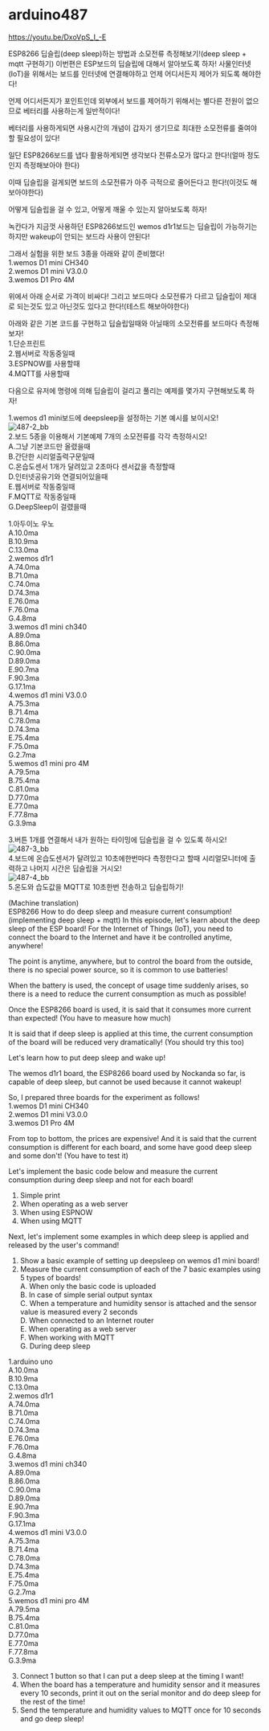 # arduino487
https://youtu.be/DxoVpS_I_-E

ESP8266 딥슬립(deep sleep)하는 방법과 소모전류 측정해보기!(deep sleep + mqtt 구현하기)
이번편은 ESP보드의 딥슬립에 대해서 알아보도록 하자!
사물인터넷(IoT)을 위해서는 보드를 인터넷에 연결해야하고 언제 어디서든지 제어가 되도록 해야한다!

언제 어디서든지가 포인트인데 외부에서 보드를 제어하기 위해서는 별다른 전원이 없으므로 베터리를 사용하는게 일반적이다!

베터리를 사용하게되면 사용시간의 개념이 갑자기 생기므로 최대한 소모전류를 줄여야할 필요성이 있다!

일단 ESP8266보드를 냅다 활용하게되면 생각보다 전류소모가 많다고 한다!(얼마 정도인지 측정해보아야 한다)

이때 딥슬립을 걸게되면 보드의 소모전류가 아주 극적으로 줄어든다고 한다!(이것도 해보아야한다)

어떻게 딥슬립을 걸 수 있고, 어떻게 깨울 수 있는지 알아보도록 하자!

녹칸다가 지금껏 사용하던 ESP8266보드인 wemos d1r1보드는 딥슬립이 가능하기는 하지만 wakeup이 안되는 보드라 사용이 안된다!

그래서 실험을 위한 보드 3종을 아래와 같이 준비했다!<BR>
1.wemos D1 mini CH340<BR>
2.wemos D1 mini V3.0.0<BR>
3.wemos D1 Pro 4M<BR>

위에서 아래 순서로 가격이 비싸다!
그리고 보드마다 소모전류가 다르고 딥슬립이 제대로 되는것도 있고 아닌것도 있다고 한다!(테스트 해보아야한다)

아래와 같은 기본 코드를 구현하고 딥슬립일때와 아닐때의 소모전류를 보드마다 측정해보자!<BR>
1.단순프린트<BR>
2.웹서버로 작동중일때<BR>
3.ESPNOW를 사용할때<BR>
4.MQTT를 사용할때<BR>

다음으로 유저에 명령에 의해 딥슬립이 걸리고 풀리는 예제를 몇가지 구현해보도록 하자!

1.wemos d1 mini보드에 deepsleep을 설정하는 기본 예시를 보이시오!<BR>
![487-2_bb](https://user-images.githubusercontent.com/106683637/171438851-9c082121-4df0-42d6-8d27-9e4465d1f605.jpg)<BR>
2.보드 5종을 이용해서 기본예제 7개의 소모전류를 각각 측정하시오!<BR>
A.그냥 기본코드만 올렸을때<BR>
B.간단한 시리얼출력구문일때<BR>
C.온습도센서 1개가 달려있고 2초마다 센서값을 측정할때<BR>
D.인터넷공유기와 연결되어있을때<BR>
E.웹서버로 작동중일때<BR>
F.MQTT로 작동중일때<BR>
G.DeepSleep이 걸렸을때<BR>

1.아두이노 우노<BR>
   A.10.0ma<BR>
   B.10.9ma<BR>
   C.13.0ma<BR>
2.wemos d1r1<BR>
   A.74.0ma<BR>
   B.71.0ma<BR>
   C.74.0ma<BR>
   D.74.3ma<BR>
   E.76.0ma<BR>
   F.76.0ma<BR>
   G.4.8ma<BR>
3.wemos d1 mini ch340<BR>
   A.89.0ma<BR>
   B.86.0ma<BR>
   C.90.0ma<BR>
   D.89.0ma<BR>
   E.90.7ma<BR>
   F.90.3ma<BR>
   G.17.1ma<BR>
4.wemos d1 mini V3.0.0<BR>
   A.75.3ma<BR>
   B.71.4ma<BR>
   C.78.0ma<BR>
   D.74.3ma<BR>
   E.75.4ma<BR>
   F.75.0ma<BR>
   G.2.7ma<BR>
5.wemos d1 mini pro 4M<BR>
   A.79.5ma<BR>
   B.75.4ma<BR>
   C.81.0ma<BR>
   D.77.0ma<BR>
   E.77.0ma<BR>
   F.77.8ma<BR>
   G.3.9ma<BR>
  
3.버튼 1개를 연결해서 내가 원하는 타이밍에 딥슬립을 걸 수 있도록 하시오!<BR>
![487-3_bb](https://user-images.githubusercontent.com/106683637/171438930-cea07f86-07dd-4b86-af06-34185e6a3ff9.jpg)<BR>
4.보드에 온습도센서가 달려있고 10초에한번마다 측정한다고 할때 시리얼모니터에 출력하고 나머지 시간은 딥슬립을 거시오!<BR>
![487-4_bb](https://user-images.githubusercontent.com/106683637/171438979-b842f91e-8a70-45be-9007-9c852659b52c.jpg)<BR>
5.온도와 습도값을 MQTT로 10초한번 전송하고 딥슬립하기!<BR>
  
(Machine translation)<BR>
ESP8266 How to do deep sleep and measure current consumption! (implementing deep sleep + mqtt)
In this episode, let's learn about the deep sleep of the ESP board!
For the Internet of Things (IoT), you need to connect the board to the Internet and have it be controlled anytime, anywhere!

The point is anytime, anywhere, but to control the board from the outside, there is no special power source, so it is common to use batteries!

When the battery is used, the concept of usage time suddenly arises, so there is a need to reduce the current consumption as much as possible!

Once the ESP8266 board is used, it is said that it consumes more current than expected! (You have to measure how much)

It is said that if deep sleep is applied at this time, the current consumption of the board will be reduced very dramatically! (You should try this too)

Let's learn how to put deep sleep and wake up!

The wemos d1r1 board, the ESP8266 board used by Nockanda so far, is capable of deep sleep, but cannot be used because it cannot wakeup!

So, I prepared three boards for the experiment as follows!<BR>
1.wemos D1 mini CH340<BR>
2.wemos D1 mini V3.0.0<BR>
3.wemos D1 Pro 4M<BR>

From top to bottom, the prices are expensive!
And it is said that the current consumption is different for each board, and some have good deep sleep and some don't! (You have to test it)

Let's implement the basic code below and measure the current consumption during deep sleep and not for each board!<BR>
1. Simple print<BR>
2. When operating as a web server<BR>
3. When using ESPNOW<BR>
4. When using MQTT<BR>

Next, let's implement some examples in which deep sleep is applied and released by the user's command!

1. Show a basic example of setting up deepsleep on wemos d1 mini board!<BR>
2. Measure the current consumption of each of the 7 basic examples using 5 types of boards!<BR>
A. When only the basic code is uploaded<BR>
B. In case of simple serial output syntax<BR>
C. When a temperature and humidity sensor is attached and the sensor value is measured every 2 seconds<BR>
D. When connected to an Internet router<BR>
E. When operating as a web server<BR>
F. When working with MQTT<BR>
G. During deep sleep<BR>
  
1.arduino uno<BR>
   A.10.0ma<BR>
   B.10.9ma<BR>
   C.13.0ma<BR>
2.wemos d1r1<BR>
   A.74.0ma<BR>
   B.71.0ma<BR>
   C.74.0ma<BR>
   D.74.3ma<BR>
   E.76.0ma<BR>
   F.76.0ma<BR>
   G.4.8ma<BR>
3.wemos d1 mini ch340<BR>
   A.89.0ma<BR>
   B.86.0ma<BR>
   C.90.0ma<BR>
   D.89.0ma<BR>
   E.90.7ma<BR>
   F.90.3ma<BR>
   G.17.1ma<BR>
4.wemos d1 mini V3.0.0<BR>
   A.75.3ma<BR>
   B.71.4ma<BR>
   C.78.0ma<BR>
   D.74.3ma<BR>
   E.75.4ma<BR>
   F.75.0ma<BR>
   G.2.7ma<BR>
5.wemos d1 mini pro 4M<BR>
   A.79.5ma<BR>
   B.75.4ma<BR>
   C.81.0ma<BR>
   D.77.0ma<BR>
   E.77.0ma<BR>
   F.77.8ma<BR>
   G.3.9ma<BR>
  
3. Connect 1 button so that I can put a deep sleep at the timing I want!<BR>
4. When the board has a temperature and humidity sensor and it measures every 10 seconds, print it out on the serial monitor and do deep sleep for the rest of the time!<BR>
5. Send the temperature and humidity values ​​to MQTT once for 10 seconds and go deep sleep!<BR>
